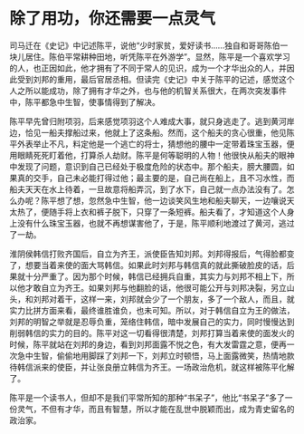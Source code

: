 # 除了用功，你还需要一点灵气

司马迁在《史记》中记述陈平，说他“少时家贫，爱好读书……独自和哥哥陈伯一块儿居住。陈伯平常耕种田地，听凭陈平在外游学”。显然，陈平是一个喜欢学习的人，也正因如此，他才拥有了不同于常人的见识，成为一个才华出众的人，并因此受到刘邦的重用，最后官居丞相。但读完《史记》中关于陈平的记述，感觉这个人之所以能成功，除了拥有才华之外，也与他的机智关系很大，在两次突发事件中，陈平都急中生智，使事情得到了解决。 

陈平早先曾归附项羽，后来感觉项羽这个人难成大事，就只身逃走了。逃到黄河岸边，恰见一船夫撑船过来，他就上了这条船。然而，这个船夫的贪心很重，他见陈平外表举止不凡，料定他是一个逃亡的将士，猜想他的腰中一定带着珠宝玉器，便用眼睛死死盯着他，打算杀人劫财。陈平是何等聪明的人物！他很快从船夫的眼神中发现了问题，意识到自己已经处于极度危险的状态中。那个船夫，膀大腰圆，如果真的交手，自己未必能打得过他；最主要的是，自己尚在船上，且不习水性，而船夫天天在水上待着，一旦故意将船弄沉，到了水下，自己就一点办法没有了。怎么办呢？陈平想了想，忽然急中生智，他一边谈笑风生地和船夫聊天，一边嚷说天太热了，便随手将上衣和裤子脱下，只穿了一条短裤。船夫看了，才知道这个人身上没有什么珠宝玉器，也就不再想谋害他了，于是，陈平顺利地渡过了黄河，逃过了一劫。 

淮阴侯韩信打败齐国后，自立为齐王，派使臣告知刘邦。刘邦得报后，气得脸都变了，想要当着来使的面大骂韩信。如果此时刘邦与韩信真的就此撕破脸皮的话，后果就十分严重了。因为那个时候，韩信已经拥兵自重，其实力与刘邦不相上下，所以他才敢自立为齐王。如果刘邦与他翻脸的话，他很可能公开与刘邦决裂，另立山头，和刘邦对着干，这样一来，刘邦就会少了一个朋友，多了一个敌人，而且，就实力比拼方面来看，最终谁胜谁负，也未可知。所以，对于韩信自立为王的做法，刘邦的明智之举就是忍辱负重，笼络住韩信，暗中发展自己的实力，同时慢慢达到削弱韩信的实力的目的。陈平对这一切看得很清楚，刘邦打算当着来使的面发火的时候，陈平就站在刘邦的身边，看到刘邦面露不悦之色，有大发雷霆之意，便再一次急中生智，偷偷地用脚踩了刘邦一下，刘邦立时顿悟，马上面露微笑，热情地款待韩信派来的使臣，并让张良册立韩信为齐王。一场政治危机，就这样被陈平化解了。 

陈平是一个读书人，但却不是我们平常所知的那种“书呆子”，他比“书呆子”多了一份灵气，不但有才华，而且有智慧，所以才能在乱世中脱颖而出，成为青史留名的政治家。